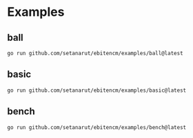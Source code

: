 # Examples

## ball
```
go run github.com/setanarut/ebitencm/examples/ball@latest
```

## basic
```
go run github.com/setanarut/ebitencm/examples/basic@latest
```

## bench
```
go run github.com/setanarut/ebitencm/examples/bench@latest
```